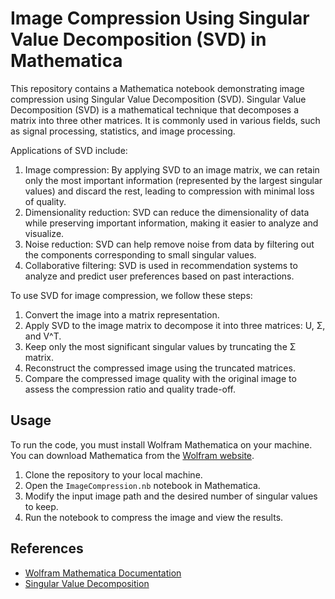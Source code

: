 # Image Compression Using Singular Value Decomposition (SVD) in Mathematica

This repository contains a Mathematica notebook demonstrating image compression using Singular Value Decomposition (SVD). Singular Value Decomposition (SVD) is a mathematical technique that decomposes a matrix into three other matrices. It is commonly used in various fields, such as signal processing, statistics, and image processing.

Applications of SVD include:
1. Image compression: By applying SVD to an image matrix, we can retain only the most important information (represented by the largest singular values) and discard the rest, leading to compression with minimal loss of quality.
2. Dimensionality reduction: SVD can reduce the dimensionality of data while preserving important information, making it easier to analyze and visualize.
3. Noise reduction: SVD can help remove noise from data by filtering out the components corresponding to small singular values.
4. Collaborative filtering: SVD is used in recommendation systems to analyze and predict user preferences based on past interactions.

To use SVD for image compression, we follow these steps:
1. Convert the image into a matrix representation.
2. Apply SVD to the image matrix to decompose it into three matrices: U, Σ, and V^T.
3. Keep only the most significant singular values by truncating the Σ matrix.
4. Reconstruct the compressed image using the truncated matrices.
5. Compare the compressed image quality with the original image to assess the compression ratio and quality trade-off.



## Usage
To run the code, you must install Wolfram Mathematica on your machine. You can download Mathematica from the [Wolfram website](https://www.wolfram.com/mathematica/).

1. Clone the repository to your local machine.
2. Open the `ImageCompression.nb` notebook in Mathematica.
3. Modify the input image path and the desired number of singular values to keep.
4. Run the notebook to compress the image and view the results.


## References

- [Wolfram Mathematica Documentation](https://www.wolfram.com/mathematica/documentation/)
- [Singular Value Decomposition](https://math.mit.edu/classes/18.095/2016IAP/lec2/SVD_Notes.pdf)

